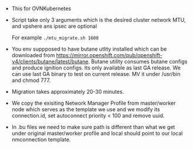 - This for OVNKubernetes

- Script take only 3 arguments which is the desired cluster network MTU, and vpshere ans ipsec are optional

  For example
  ```./mtu_migrate.sh 1600```
  
 - You env suppposed to have butane utlity installed which can be downloaded from https://mirror.openshift.com/pub/openshift-v4/clients/butane/latest/butane. Butane utility consumes butane configs and produce ignition configs. Its only available as last GA release. We can use last GA binary to test on current release. MV it under /usr/bin and chmod 777.
 
 - Migration takes approximately 20-30 minutes.
 
 - We copy the exisiting Network Manager Profile from master/worker node which serves as the template we use and we modify its connection.id, set autoconnect priority < 100 and remove uuid.
   
 - In .bu files we need to make sure path is different than what we get under original master/worker profile and local should point to our local nmconnection template.
